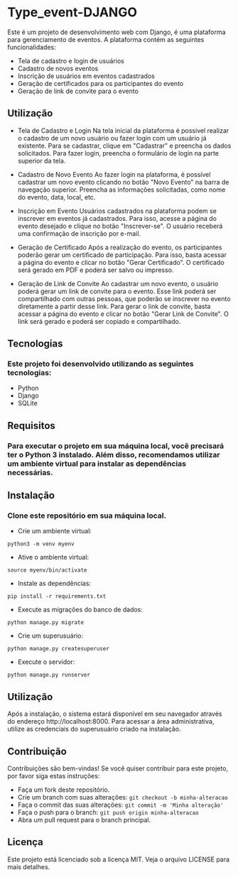 # Type_event-DJANGO
Este é um projeto de desenvolvimento web com Django, é uma plataforma para gerenciamento de eventos. A plataforma contém as seguintes funcionalidades:

- Tela de cadastro e login de usuários
- Cadastro de novos eventos
- Inscrição de usuários em eventos cadastrados
- Geração de certificados para os participantes do evento
- Geração de link de convite para o evento

## Utilização
- Tela de Cadastro e Login
 Na tela inicial da plataforma é possível realizar o cadastro de um novo usuário ou fazer login com um usuário já existente. Para se cadastrar, clique em "Cadastrar" e preencha os dados solicitados. Para fazer login, preencha o formulário de login na parte superior da tela.

- Cadastro de Novo Evento
 Ao fazer login na plataforma, é possível cadastrar um novo evento clicando no botão "Novo Evento" na barra de navegação superior. Preencha as informações solicitadas, como nome do evento, data, local, etc.

- Inscrição em Evento
 Usuários cadastrados na plataforma podem se inscrever em eventos já cadastrados. Para isso, acesse a página do evento desejado e clique no botão "Inscrever-se". O usuário receberá uma confirmação de inscrição por e-mail.

- Geração de Certificado
 Após a realização do evento, os participantes poderão gerar um certificado de participação. Para isso, basta acessar a página do evento e clicar no botão "Gerar Certificado". O certificado será gerado em PDF e poderá ser salvo ou impresso.

- Geração de Link de Convite
 Ao cadastrar um novo evento, o usuário poderá gerar um link de convite para o evento. Esse link poderá ser compartilhado com outras pessoas, que poderão se inscrever no evento diretamente a partir desse link. Para gerar o link de convite, basta acessar a página do evento e clicar no botão "Gerar Link de Convite". O link será gerado e poderá ser copiado e compartilhado.

## Tecnologias
### Este projeto foi desenvolvido utilizando as seguintes tecnologias:

- Python
- Django 
- SQLite

## Requisitos
### Para executar o projeto em sua máquina local, você precisará ter o Python 3 instalado. Além disso, recomendamos utilizar um ambiente virtual para instalar as dependências necessárias.

## Instalação

### Clone este repositório em sua máquina local.

- Crie um ambiente virtual:
```
python3 -m venv myenv
```
- Ative o ambiente virtual:
```
source myenv/bin/activate
```
- Instale as dependências:
```
pip install -r requirements.txt
```
- Execute as migrações do banco de dados:
```
python manage.py migrate
```
- Crie um superusuário:
```
python manage.py createsuperuser
```
- Execute o servidor:
```
python manage.py runserver
```
## Utilização
Após a instalação, o sistema estará disponível em seu navegador através do endereço http://localhost:8000. Para acessar a área administrativa, utilize as credenciais do superusuário criado na instalação.

## Contribuição
Contribuições são bem-vindas! Se você quiser contribuir para este projeto, por favor siga estas instruções:

- Faça um fork deste repositório.
- Crie um branch com suas alterações:
```git checkout -b minha-alteracao```
- Faça o commit das suas alterações:
```git commit -m 'Minha alteração'```
- Faça o push para o branch:
```git push origin minha-alteracao```
- Abra um pull request para o branch principal.
## Licença
Este projeto está licenciado sob a licença MIT. Veja o arquivo LICENSE para mais detalhes.
